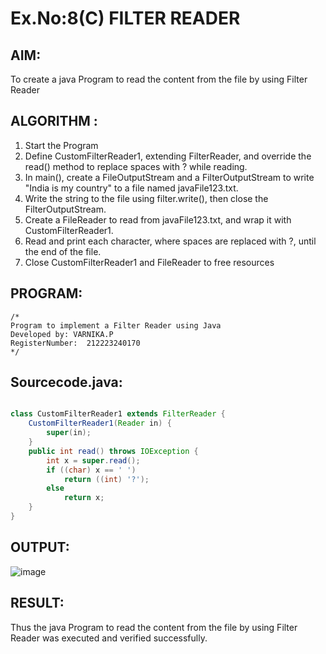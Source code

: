 # Ex.No:8(C)             FILTER READER
## AIM:
 To create a java Program to read the content from the file by using Filter Reader 


## ALGORITHM :
1.  Start the Program
2.  Define CustomFilterReader1, extending FilterReader, and override the read() method to replace spaces with ? while reading.
2.	In main(), create a FileOutputStream and a FilterOutputStream to write "India is my country" to a file named javaFile123.txt.
3.	Write the string to the file using filter.write(), then close the FilterOutputStream.
4.	Create a FileReader to read from javaFile123.txt, and wrap it with CustomFilterReader1.
5.	Read and print each character, where spaces are replaced with ?, until the end of the file.
6.	Close CustomFilterReader1 and FileReader to free resources


## PROGRAM:
 ```
/*
Program to implement a Filter Reader using Java
Developed by: VARNIKA.P
RegisterNumber:  212223240170
*/
```

## Sourcecode.java:

```JAVA

class CustomFilterReader1 extends FilterReader {  
    CustomFilterReader1(Reader in) {  
        super(in);  
    }  
    public int read() throws IOException {  
        int x = super.read();  
        if ((char) x == ' ')  
            return ((int) '?');  
        else  
            return x;  
    }  
}
```



## OUTPUT:

![image](https://github.com/user-attachments/assets/ccb756fa-2e45-4655-9cfb-4847c5013441)


## RESULT:
Thus the java Program to read the content from the file by using Filter Reader  was executed and verified successfully.









